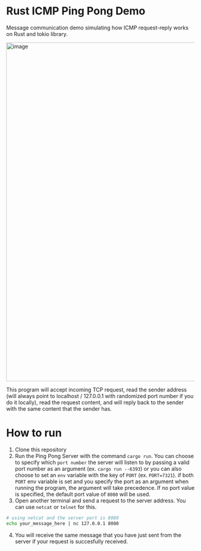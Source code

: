 # Rust ICMP Ping Pong Demo

Message communication demo simulating how ICMP request-reply works on Rust and tokio library.

<img width="904" alt="image" src="https://github.com/user-attachments/assets/47f6c0e0-373c-42ef-971a-399ef73c7df6">

This program will accept incoming TCP request, read the sender address (will always point to localhost / 127.0.0.1 
with randomized port number if you do it locally), read the request content, and will reply back to the sender with
the same content that the sender has.

# How to run
1. Clone this repository
2. Run the Ping Pong Server with the command `cargo run`. You can choose to specify which `port number` the server will listen to
by passing a valid port number as an argument (ex. `cargo run --6393`) or you can also choose to set an `env` variable 
with the key of `PORT` (ex. `PORT=7321`). if both `PORT` env variable is set and you specify the port as an argument 
when running the program, the argument will take precedence. If no port value is specified, the default port value of `8080`
will be used.
3. Open another terminal and send a request to the server address. You can use `netcat` or `telnet` for this.

```bash
# using netcat and the server port is 8080
echo your_message_here | nc 127.0.0.1 8080
```

4. You will receive the same message that you have just sent from the server if your request is succesfully received.
